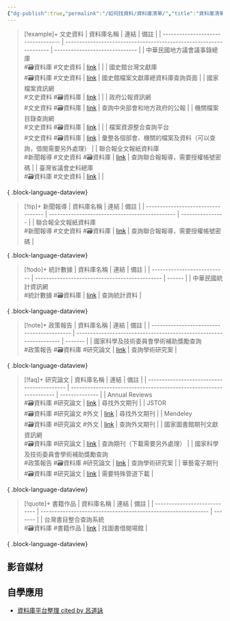 ```yaml
---
{"dg-publish":true,"permalink":"/如何找資料/資料庫清單/","title":"資料庫清單","tags":["self_learing"],"noteIcon":"3","created":"2025-05-31T09:54:51.583+08:00","updated":"2025-06-18T15:13:52.679+08:00"}
---
```




> [!example]+ 文史資料
>  | 資料庫名稱                              | 連結                                                                 | 備註                             |
> | ---------------------------------- | ------------------------------------------------------------------ | ------------------------------ |
> | 中華民國地方議會議事錄總庫<br> #🗃️資料庫 #文史資料    | [link](https://journal.th.gov.tw)                                  |                                |
> | 國史館台灣文獻庫<br> #🗃️資料庫 #文史資料         | [link](https://www.th.gov.tw/new_site/01archives/01file_archives/) | 國史館檔案文獻庫總資料庫查詢頁面               |
> | 國家檔案資訊網<br> #文史資料 #🗃️資料庫          | [link](https://aa.archives.gov.tw/Home/Index)                      |                                |
> | 政府公報資訊網<br> #文史資料 #🗃️資料庫          | [link](https://gaz.ncl.edu.tw/index.jsp)                           | 查詢中央部會和地方政府的公報                 |
> | 機關檔案目錄查詢網<br> #文史資料 #🗃️資料庫        | [link](https://near.archives.gov.tw/home)                          |                                |
> | 檔案資源整合查詢平台<br> #文史資料 #🗃️資料庫       | [link](https://across.archives.gov.tw/naahyint/search.jsp)         | 彙整各個部會、機關的檔案及資料（可以查詢，借閱需要另外處理） |
> | 聯合報全文報紙資料庫<br> #新聞報導 #文史資料 #🗃️資料庫 | [link](https://udndata.com/ndapp/Index?cp=udn)                     | 查詢聯合報報導，需要授權帳號密碼               |
> | 臺灣省議會史料總庫<br> #🗃️資料庫 #文史資料        | [link](https://drtpa.th.gov.tw)                                    |                                |
> 
{ .block-language-dataview}



> [!tip]+ 新聞報導
>  | 資料庫名稱                              | 連結                                             | 備註               |
> | ---------------------------------- | ---------------------------------------------- | ---------------- |
> | 聯合報全文報紙資料庫<br> #新聞報導 #文史資料 #🗃️資料庫 | [link](https://udndata.com/ndapp/Index?cp=udn) | 查詢聯合報報導，需要授權帳號密碼 |
> 
{ .block-language-dataview}




> [!todo]+ 統計數據
>  | 資料庫名稱                       | 連結                                             | 備註     |
> | --------------------------- | ---------------------------------------------- | ------ |
> | 中華民國統計資訊網<br> #統計數據 #🗃️資料庫 | [link](https://www.stat.gov.tw/cl.aspx?n=3562) | 查詢統計資料 |
> 
{ .block-language-dataview}



> [!note]+ 政策報告
>  | 資料庫名稱                                      | 連結                                                                 | 備註      |
> | ------------------------------------------ | ------------------------------------------------------------------ | ------- |
> | 國家科學及技術委員會學術補助獎勵查詢<br> #政策報告 #🗃️資料庫 #研究論文 | [link](https://wsts.nstc.gov.tw/STSWeb/Award/AwardMultiQuery.aspx) | 查詢學術研究案 |
> 
{ .block-language-dataview}



> [!faq]+ 研究論文
>  | 資料庫名稱                                      | 連結                                                                 | 備註             |
> | ------------------------------------------ | ------------------------------------------------------------------ | -------------- |
> | Annual Reviews<br> #🗃️資料庫 #研究論文           | [link](https://www.annualreviews.org/)                             | 尋找外文期刊         |
> | JSTOR<br> #🗃️資料庫 #研究論文 #外文                | [link](https://www.jstor.org)                                      | 尋找外文期刊         |
> | Mendeley<br> #🗃️資料庫 #研究論文 #外文             | [link](https://www.mendeley.com/search/)                           | 查詢外文期刊         |
> | 國家圖書館期刊文獻資訊網<br> #🗃️資料庫 #研究論文             | [link](https://tpl.ncl.edu.tw/NclService/)                         | 查詢期刊（下載需要另外處理） |
> | 國家科學及技術委員會學術補助獎勵查詢<br> #政策報告 #🗃️資料庫 #研究論文 | [link](https://wsts.nstc.gov.tw/STSWeb/Award/AwardMultiQuery.aspx) | 查詢學術研究案        |
> | 華藝電子期刊<br> #🗃️資料庫 #研究論文                   | [link](https://www.airitilibrary.com/)                             | 需要特殊管道下載       |
> 
{ .block-language-dataview}




> [!quote]+ 書籍作品
>  | 資料庫名稱                        | 連結                                                            | 備註      |
> | ---------------------------- | ------------------------------------------------------------- | ------- |
> | 台灣書目整合查詢系統<br> #🗃️資料庫 #書籍作品 | [link](https://metadata.ncl.edu.tw/blstkmc/blstkm#tudorkmtop) | 找圖書借閱場館 |
> 
{ .block-language-dataview}

## 影音媒材

## 自學應用


 - [資料庫平台整理 cited by 呂道詠](https://www.notion.so/112cba3fd06144febf4aa09f32e51f56)
